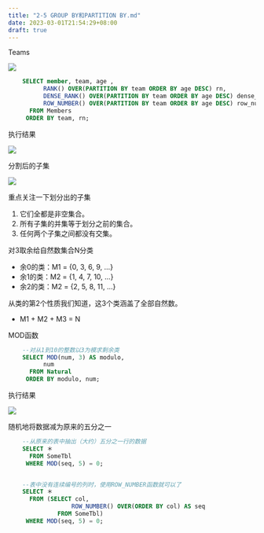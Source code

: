 ```yaml
---
title: "2-5 GROUP BY和PARTITION BY.md"
date: 2023-03-01T21:54:29+08:00
draft: true
---
```


Teams

![](https://res.weread.qq.com/wrepub/epub_26211874_351)

```sql
    SELECT member, team, age ,
          RANK() OVER(PARTITION BY team ORDER BY age DESC) rn,
          DENSE_RANK() OVER(PARTITION BY team ORDER BY age DESC) dense_rn,
          ROW_NUMBER() OVER(PARTITION BY team ORDER BY age DESC) row_num
      FROM Members
     ORDER BY team, rn;
```

执行结果

![](https://res.weread.qq.com/wrepub/epub_26211874_352)

分割后的子集

![](https://res.weread.qq.com/wrepub/epub_26211874_353)

重点关注一下划分出的子集

1. 它们全都是非空集合。
2. 所有子集的并集等于划分之前的集合。
3. 任何两个子集之间都没有交集。

对3取余给自然数集合N分类

- 余0的类：M1 = {0, 3, 6, 9, …}
- 余1的类：M2 = {1, 4, 7, 10, …}
- 余2的类：M2 = {2, 5, 8, 11, …}

从类的第2个性质我们知道，这3个类涵盖了全部自然数。

- M1 + M2 + M3 = N

MOD函数

```sql
    --对从1到10的整数以3为模求剩余类
    SELECT MOD(num, 3) AS modulo,
          num
      FROM Natural
     ORDER BY modulo, num;
```

执行结果

![](https://res.weread.qq.com/wrepub/epub_26211874_355)

随机地将数据减为原来的五分之一

```sql
    --从原来的表中抽出（大约）五分之一行的数据
    SELECT ＊
      FROM SomeTbl
     WHERE MOD(seq, 5) = 0;


    --表中没有连续编号的列时，使用ROW_NUMBER函数就可以了
    SELECT ＊
      FROM (SELECT col,
                  ROW_NUMBER() OVER(ORDER BY col) AS seq
              FROM SomeTbl)
     WHERE MOD(seq, 5) = 0;
```
